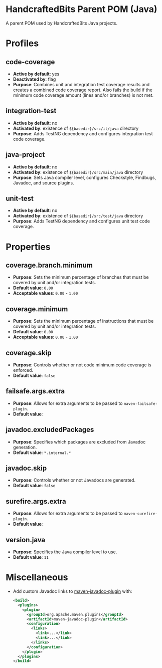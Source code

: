 # HandcraftedBits Parent POM (Java)

A parent POM used by HandcraftedBits Java projects.

# Profiles

## code-coverage

* **Active by default**: yes
* **Deactivated by**: flag
* **Purpose**: Combines unit and integration test coverage results and creates a combined code coverage report.  Also
  fails the build if the minimum code coverage amount (lines and/or branches) is not met.

## integration-test

* **Active by default**: no
* **Activated by**: existence of `${basedir}/src/it/java` directory
* **Purpose**: Adds TestNG dependency and configures integration test code coverage.

## java-project

* **Active by default**: no
* **Activated by**: existence of `${basedir}/src/main/java` directory
* **Purpose**: Sets Java compiler level, configures Checkstyle, Findbugs, Javadoc, and source plugins.

## unit-test

* **Active by default**: no
* **Activated by**: existence of `${basedir}/src/test/java` directory
* **Purpose**: Adds TestNG dependency and configures unit test code coverage.

# Properties

## coverage.branch.minimum

* **Purpose**: Sets the minimum percentage of branches that must be covered by unit and/or integration tests.
* **Default value**: `0.00`
* **Acceptable values**: `0.00` - `1.00`

## coverage.minimum

* **Purpose**: Sets the minimum percentage of instructions that must be covered by unit and/or integration tests.
* **Default value**: `0.00`
* **Acceptable values**: `0.00` - `1.00`

## coverage.skip

* **Purpose**: Controls whether or not code minimum code coverage is enforced.
* **Default value**: `false`

## failsafe.args.extra

* **Purpose**: Allows for extra arguments to be passed to `maven-failsafe-plugin`.
* **Default value**:

## javadoc.excludedPackages

* **Purpose**: Specifies which packages are excluded from Javadoc generation.
* **Default value**: `*.internal.*`

## javadoc.skip

* **Purpose**: Controls whether or not Javadocs are generated.
* **Default value**: `false`

## surefire.args.extra

* **Purpose**: Allows for extra arguments to be passed to `maven-surefire-plugin`.
* **Default value**:

## version.java

* **Purpose**: Specifies the Java compiler level to use.
* **Default value**: `11`

# Miscellaneous

* Add custom Javadoc links to
  [maven-javadoc-plugin](https://maven.apache.org/plugins/maven-javadoc-plugin/) with:

  ```xml
  <build>
    <plugins>
      <plugin>
        <groupId>org.apache.maven.plugins</groupId>
        <artifactId>maven-javadoc-plugin</artifactId>
        <configuration>
          <links>
            <link>...</link>
            <link>...</link>
          </links>
        </configuration>
      </plugin>
    </plugins>
  </build>
  ```

